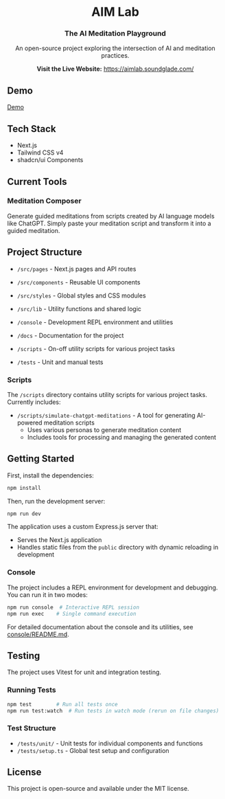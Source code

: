 <h1 align="center">AIM Lab</h1>
<h3 align="center">The AI Meditation Playground</h3>
<p align="center">An open-source project exploring the intersection of AI and meditation practices.</p>

<p align="center">
  <b>Visit the Live Website:</b> <a href="https://aimlab.soundglade.com/">https://aimlab.soundglade.com/</a>
</p>

## Demo

[Demo](https://github.com/user-attachments/assets/0f7b8497-3762-4f69-ad36-fcff9a4570af)

## Tech Stack

- Next.js
- Tailwind CSS v4
- shadcn/ui Components

## Current Tools

### Meditation Composer

Generate guided meditations from scripts created by AI language models like ChatGPT. Simply paste your meditation script and transform it into a guided meditation.

## Project Structure

- `/src/pages` - Next.js pages and API routes
- `/src/components` - Reusable UI components
- `/src/styles` - Global styles and CSS modules
- `/src/lib` - Utility functions and shared logic

- `/console` - Development REPL environment and utilities
- `/docs` - Documentation for the project
- `/scripts` - On-off utility scripts for various project tasks
- `/tests` - Unit and manual tests

### Scripts

The `/scripts` directory contains utility scripts for various project tasks. Currently includes:

- `/scripts/simulate-chatgpt-meditations` - A tool for generating AI-powered meditation scripts
  - Uses various personas to generate meditation content
  - Includes tools for processing and managing the generated content

## Getting Started

First, install the dependencies:

```bash
npm install
```

Then, run the development server:

```bash
npm run dev
```

The application uses a custom Express.js server that:

- Serves the Next.js application
- Handles static files from the `public` directory with dynamic reloading in development

### Console

The project includes a REPL environment for development and debugging. You can run it in two modes:

```bash
npm run console  # Interactive REPL session
npm run exec    # Single command execution
```

For detailed documentation about the console and its utilities, see [console/README.md](console/README.md).

## Testing

The project uses Vitest for unit and integration testing.

### Running Tests

```bash
npm test        # Run all tests once
npm run test:watch  # Run tests in watch mode (rerun on file changes)
```

### Test Structure

- `/tests/unit/` - Unit tests for individual components and functions
- `/tests/setup.ts` - Global test setup and configuration

## License

This project is open-source and available under the MIT license.

